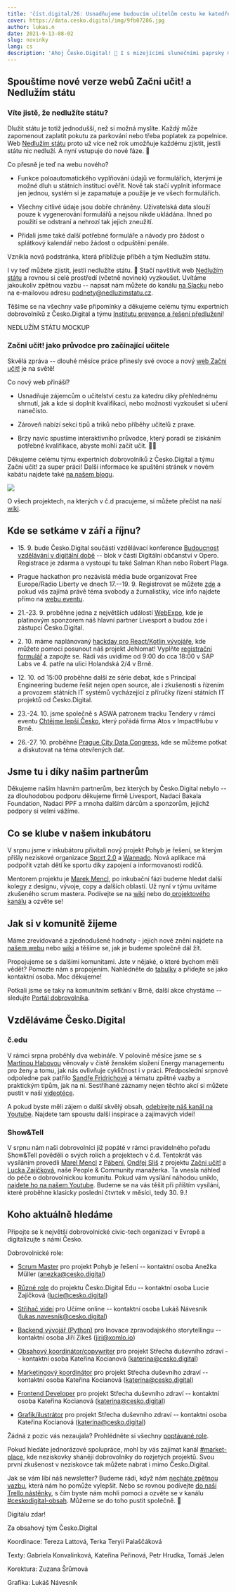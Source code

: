 ```yaml
---
title: 'číst.digital/26: Usnadňujeme budoucím učitelům cestu ke katedře | Ověřte si, že nedlužíte státu'
cover: https://data.cesko.digital/img/9fb07286.jpg
author: lukas.n
date: 2021-9-13-08-02
slug: novinky
lang: cs
description: 'Ahoj Česko.Digital! 👋 I s mizejícími slunečními paprsky máme energii na rozdávání a radujeme se nad dalšími dokončenými projekty. Po dlouhých měsících práce pouštíme do světa nový web Začni učit! a věříme, že zájemcům o učitelství usnadní cestu ke katedře. A jestli si nejste jisti, zda nedlužíte státu, ověřte si to jednoduše na nové verzi webu Nedlužím státu. Na srdci toho máme ale mnohem víc. Užijte si zářijové čtení!'
---
```


Spouštíme nové verze webů Začni učit! a Nedlužím státu
------------------------------------------------------

### Víte jistě, že nedlužíte státu?

Dlužit státu je totiž jednodušší, než si možná myslíte. Každý může zapomenout zaplatit pokutu za parkování nebo třeba poplatek za popelnice. Web [Nedlužím státu](https://nedluzimstatu.cz/) proto už více než rok umožňuje každému zjistit, jestli státu nic nedluží. A nyní vstupuje do nové fáze. 🎉

Co přesně je teď na webu nového?

- Funkce poloautomatického vyplňování údajů ve formulářích, kterými je možné dluh u státních institucí ověřit. Nově tak stačí vyplnit informace jen jednou, systém si je zapamatuje a použije je ve všech formulářích.

- Všechny citlivé údaje jsou dobře chráněny. Uživatelská data slouží pouze k vygenerování formulářů a nejsou nikde ukládána. Ihned po použití se odstraní a nehrozí tak jejich zneužití.

- Přidali jsme také další potřebné formuláře a návody pro žádost o splátkový kalendář nebo žádost o odpuštění penále.

 Vznikla nová podstránka, která přibližuje příběh a tým Nedlužím státu.

I vy teď můžete zjistit, jestli nedlužíte státu. 💸 Stačí navštívit web [Nedlužím státu](https://nedluzimstatu.cz/) a rovnou si celé prostředí (včetně novinek) vyzkoušet. Uvítáme jakoukoliv zpětnou vazbu -- napsat nám můžete do kanálu [na Slacku](https://cesko-digital.slack.com/archives/CHTQQN5AL) nebo na e-mailovou adresu podnety@nedluzimstatu.cz.

Těšíme se na všechny vaše připomínky a děkujeme celému týmu expertních dobrovolníků z Česko.Digital a týmu [Institutu prevence a řešení předlužení](https://www.institut-predluzeni.cz/)!

NEDLUŽÍM STÁTU MOCKUP

### Začni učit! jako průvodce pro začínající učitele

Skvělá zpráva -- dlouhé měsíce práce přinesly své ovoce a nový [web Začni učit!](https://www.zacniucit.cz/) je na světě!

Co nový web přináší?

- Usnadňuje zájemcům o učitelství cestu za katedru díky přehlednému shrnutí, jak a kde si doplnit kvalifikaci, nebo možnosti vyzkoušet si učení nanečisto. 

- Zároveň nabízí sekci tipů a triků nebo příběhy učitelů z praxe.

- Brzy navíc spustíme interaktivního průvodce, který poradí se získáním potřebné kvalifikace, abyste mohli začít učit. 👨‍🏫

Děkujeme celému týmu expertních dobrovolníků z Česko.Digital a týmu Začni učit! za super práci! Další informace ke spuštění stránek v novém kabátu najdete také [na našem blogu](https://blog.cesko.digital/2021/08/spustili-jsme-web-zacni-ucit).

![](https://lh6.googleusercontent.com/UatFltwVYymzeFYQjgYQ1l8L84foqwjBrgvg9QMdVTRvAeC-5K5t1w8vXpbQFTnMAadRd1l4a_gjQvDDJ9WPlabe6Vgm_yWLRbTgsqfK4mjZ10_XUKxL477CnjlYAQtYJKrwnRQg=s0)

O všech projektech, na kterých v č.d pracujeme, si můžete přečíst na naší [wiki](https://cesko-digital.atlassian.net/l/c/1RriTPgP).

Kde se setkáme v září a říjnu?
------------------------------

* 15\. 9. bude Česko.Digital součástí vzdělávací konference [Budoucnost vzdělávání v digitální době](https://opero.cz/cs/akce/futureedu) -- blok v části Digitální občanství v Opero. Registrace je zdarma a vystoupí tu také Salman Khan nebo Robert Plaga.

* Prague hackathon pro nezávislá média bude organizovat Free Europe/Radio Liberty ve dnech 17.--19. 9. Registrovat se můžete [zde](https://pgsurvey.typeform.com/to/bjVk4n) a pokud vás zajímá právě téma svobody a žurnalistiky, více info najdete přímo na [webu eventu](https://hackathon.rferl.org/prague-hackathon-2021).


* 21.-23. 9. proběhne jedna z největších událostí [WebExpo](https://www.webexpo.net/prague2021), kde je platinovým sponzorem náš hlavní partner Livesport a budou zde i zástupci Česko.Digital.

* 2\. 10. máme naplánovaný [hackday pro React/Kotlin vývojáře](https://cesko-digital.atlassian.net/wiki/spaces/JEH/pages/690062181/Hackday+Jehlomat), kde můžete pomoci posunout náš projekt Jehlomat! Vyplňte [registrační formulář](https://docs.google.com/forms/d/e/1FAIpQLSeQlvMdr4qroanLFvKEq27gqqVkoFsOBCNLEIOoKeQuanCyLQ/viewform) a zapojte se. Rádi vás uvidíme od 9:00 do cca 18:00 v SAP Labs ve 4. patře na ulici Holandská 2/4 v Brně.

* 12\. 10. od 15:00 proběhne další ze série debat, kde s Principal Engineering budeme řešit nejen open source, ale i zkušenosti s řízením a provozem státních IT systémů vycházející z příručky řízení státních IT projektů od Česko.Digital.

* 23.-24. 10. jsme společně s ASWA patronem tracku Tendery v rámci eventu [Chtějme lepší Česko](https://hackathon.atoscz.net/), který pořádá firma Atos v ImpactHubu v Brně.

* 26.-27. 10. proběhne [Prague City Data Congress](https://praguedatacongress.com/), kde se můžeme potkat a diskutovat na téma otevřených dat.

Jsme tu i díky našim partnerům
------------------------------

Děkujeme našim hlavním partnerům, bez kterých by Česko.Digital nebylo -- za dlouhodobou podporu děkujeme firmě Livesport, Nadaci Bakala Foundation, Nadaci PPF a mnoha dalším dárcům a sponzorům, jejichž podpory si velmi vážíme.

Co se klube v našem inkubátoru
------------------------------

V srpnu jsme v inkubátoru přivítali nový projekt Pohyb je řešení, se kterým přišly neziskové organizace [Sport 2.0](https://www.pohybjereseni.cz/) a [Wannado](https://www.wannadosports.com/wannado/). Nová aplikace má podpořit vztah dětí ke sportu díky zapojení a informovanosti rodičů.

Mentorem projektu je [Marek Mencl](https://www.linkedin.com/in/mmencl), po inkubační fázi budeme hledat další kolegy z designu, vývoje, copy a dalších oblastí. Už nyní v týmu uvítáme zkušeného scrum mastera. Podívejte se na [wiki](https://cesko-digital.atlassian.net/wiki/spaces/PJR/overview?atlOrigin=eyJpIjoiNTVhYzM1M2IwNmViNGY5NjlhMDFhNzU1OTFjYjM1NjgiLCJwIjoiYyJ9) nebo do[ projektového kanálu](https://cesko-digital.slack.com/archives/C02B7AAAH7E) a ozvěte se!

Jak si v komunitě žijeme
------------------------

Máme zrevidované a zjednodušené hodnoty - jejich nové znění najdete na [našem webu](http://www.cesko.digital/) nebo [wiki](https://cesko-digital.atlassian.net/l/c/z3H4Pnn2) a těšíme se, jak je budeme společně dál žít.

Propojujeme se s dalšími komunitami. Jste v nějaké, o které bychom měli vědět? Pomozte nám s propojením. Nahlédněte do [tabulky](https://cesko-digital.atlassian.net/l/c/raMUVJrG) a přidejte se jako kontaktní osoba. Moc děkujeme!

Potkali jsme se taky na komunitním setkání v Brně, další akce chystáme -- sledujte [Portál dobrovolníka](https://cesko.digital/portal-dobrovolnika).

Vzděláváme Česko.Digital
------------------------

### č.edu

V rámci srpna proběhly dva webináře. V polovině měsíce jsme se s [Martinou Habovou](https://www.linkedin.com/in/kdo-je-martina-habov%C3%A1/) věnovaly v čistě ženském složení Energy managementu pro ženy a tomu, jak nás ovlivňuje cykličnost i v práci. Předposlední srpnové odpoledne pak patřilo [Sandře Fridrichové](https://www.linkedin.com/in/sandra-fridrichova/) a tématu zpětné vazby a praktickým tipům, jak na ni. Sestříhané záznamy nejen těchto akcí si můžete pustit v naší [videotéce](https://cesko-digital.atlassian.net/l/c/U7xC1m6f).

A pokud byste měli zájem o další skvělý obsah, [odebírejte náš kanál na Youtube](https://www.youtube.com/channel/UCYMZxCNq_IWI8URpcx2sBwg). Najdete tam spoustu další inspirace a zajímavých videí!

### Show&Tell

V srpnu nám naši dobrovolníci již popáté v rámci pravidelného pořadu Show&Tell pověděli o svých rolích a projektech v č.d. Tentokrát vás vysíláním provedli [Marel Mencl](https://www.linkedin.com/in/mmencl) z [Pábení](https://www.pabeni.cz/tym), [Ondřej Sliš](https://www.linkedin.com/in/ond%C5%99ej-sli%C5%A1-b7bb31108/) z projektu [Začni učit!](https://cesko.digital/projekty/zacni-ucit) a [Lucka Zajíčková](https://www.linkedin.com/in/zajickovalucie/), naše People & Community manažerka. Ta vnesla náhled do péče o dobrovolnickou komunitu. Pokud vám vysílání náhodou uniklo, [najdete ho na našem Youtube](https://www.youtube.com/watch?v=KanMK3QaQXw). Budeme se na vás těšit při příštím vysílání, které proběhne klasicky poslední čtvrtek v měsíci, tedy 30\. 9.!

Koho aktuálně hledáme
---------------------

Připojte se k největší dobrovolnické civic-tech organizaci v Evropě a digitalizujte s námi Česko.

Dobrovolnické role: 

- [Scrum Master](https://cesko-digital.atlassian.net/wiki/spaces/PJR/pages/754549277/Otev+en+role#Koho-te%C4%8F-hled%C3%A1me%3F) pro projekt Pohyb je řešení -- kontaktní osoba Anežka Müller (anezka@cesko.digital)

- [Různé role](https://cesko-digital.atlassian.net/wiki/spaces/VWE/pages/545488902/Otev+en+role+v+t+mu?atlOrigin=eyJpIjoiYWYxNzMxOGE3OTY0NDk2Yzk2OGY4YzI0ODhkZmFlOTkiLCJwIjoiYyJ9) do projektu Česko.Digital Edu -- kontaktní osoba Lucie Zajíčková (lucie@cesko.digital)

- [Střihač videí](https://cesko-digital.slack.com/archives/CUXRHTY58/p1630049080013100) pro Učíme online -- kontaktní osoba Lukáš Návesník (lukas.navesnik@cesko.digital)

- [Backend vývojář (Python)](https://docs.google.com/document/d/1WufispIL5XGRCHc8GMdpoOcTDO8PTEda6TQKGFqC48k/edit?usp=sharing) pro Inovace zpravodajského storytellingu -- kontaktní osoba Jiří Zikeš (jiri@xomlo.io)

- [Obsahový koordinátor/copywriter](https://cesko-digital.slack.com/archives/C01168N8XP1/p1630558367030700) pro projekt Střecha duševního zdraví -- kontaktní osoba Kateřina Kocianová (katerina@cesko.digital)

- [Marketingový koordinátor](https://cesko-digital.slack.com/archives/C01168N8XP1/p1630344449021900) pro projekt Střecha duševního zdraví -- kontaktní osoba Kateřina Kocianová (katerina@cesko.digital)

- [Frontend Developer](https://cesko-digital.slack.com/archives/C01168N8XP1/p1630654949033200) pro projekt Střecha duševního zdraví -- kontaktní osoba Kateřina Kocianová (katerina@cesko.digital)

- [Grafik/ilustrátor](https://cesko-digital.slack.com/archives/C01168N8XP1/p1630655210037900) pro projekt Střecha duševního zdraví -- kontaktní osoba Kateřina Kocianová (katerina@cesko.digital)

Žádná z pozic vás nezaujala? Prohlédněte si všechny [poptávané role](https://cesko-digital.atlassian.net/l/c/VCYAW1U1).

Pokud hledáte jednorázové spolupráce, mohl by vás zajímat kanál [#market-place](https://cesko-digital.slack.com/archives/CLVAH28P3), kde neziskovky shánějí dobrovolníky do rozjetých projektů. Svou první zkušenost v neziskovce tak můžete nabrat i mimo Česko.Digital.

Jak se vám líbí náš newsletter? Budeme rádi, když nám [necháte zpětnou vazbu](https://airtable.com/shre7lawrjOxNtCpL), která nám ho pomůže vylepšit. Nebo se rovnou podívejte [do naší Trello nástěnky](https://trello.com/b/RmTwoiMq/cd-newsletter), s čím byste nám mohli pomoci a ozvěte se v kanálu [#ceskodigital-obsah](https://cesko-digital.slack.com/archives/C01FQBDMDGQ). Můžeme se do toho pustit společně. 🤗

Digitálu zdar!

Za obsahový tým Česko.Digital

Koordinace: Tereza Lattová, Terka Teryii Palaščáková

Texty: Gabriela Konvalinková, Kateřina Peřinová, Petr Hrudka, Tomáš Jelen

Korektura: Zuzana Šrůmová

Grafika: Lukáš Návesník